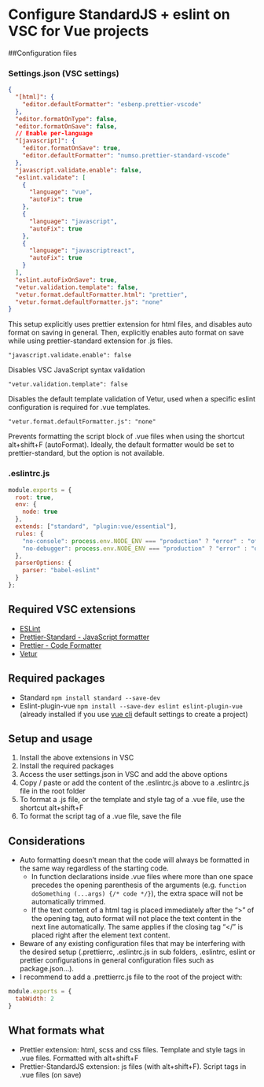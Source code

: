# Configure StandardJS + eslint on VSC for Vue projects

##Configuration files

### Settings.json (VSC settings)

```json
{
  "[html]": {
    "editor.defaultFormatter": "esbenp.prettier-vscode"
  },
  "editor.formatOnType": false,
  "editor.formatOnSave": false,
  // Enable per-language
  "[javascript]": {
    "editor.formatOnSave": true,
    "editor.defaultFormatter": "numso.prettier-standard-vscode"
  },
  "javascript.validate.enable": false,
  "eslint.validate": [
    {
      "language": "vue",
      "autoFix": true
    },
    {
      "language": "javascript",
      "autoFix": true
    },
    {
      "language": "javascriptreact",
      "autoFix": true
    }
  ],
  "eslint.autoFixOnSave": true,
  "vetur.validation.template": false,
  "vetur.format.defaultFormatter.html": "prettier",
  "vetur.format.defaultFormatter.js": "none"
}
```

This setup explicitly uses prettier extension for html files, and disables auto format on saving in general. Then, explicitly enables auto format on save while using prettier-standard extension for .js files.

`"javascript.validate.enable": false`

Disables VSC JavaScript syntax validation

`"vetur.validation.template": false`

Disables the default template validation of Vetur, used when a specific eslint configuration is required for .vue templates.

`"vetur.format.defaultFormatter.js": "none"`

Prevents formatting the script block of .vue files when using the shortcut alt+shift+F (autoFormat). Ideally, the default formatter would be set to prettier-standard, but the option is not available.

### .eslintrc.js

```javascript
module.exports = {
  root: true,
  env: {
    node: true
  },
  extends: ["standard", "plugin:vue/essential"],
  rules: {
    "no-console": process.env.NODE_ENV === "production" ? "error" : "off",
    "no-debugger": process.env.NODE_ENV === "production" ? "error" : "off"
  },
  parserOptions: {
    parser: "babel-eslint"
  }
};
```

## Required VSC extensions

- [ESLint](https://marketplace.visualstudio.com/items?itemName=dbaeumer.vscode-eslint)
- [Prettier-Standard - JavaScript formatter](https://marketplace.visualstudio.com/items?itemName=numso.prettier-standard-vscode)
- [Prettier - Code Formatter](https://marketplace.visualstudio.com/items?itemName=esbenp.prettier-vscode)
- [Vetur](https://marketplace.visualstudio.com/items?itemName=octref.vetur)

## Required packages

- Standard `npm install standard --save-dev`
- Eslint-plugin-vue `npm install --save-dev eslint eslint-plugin-vue` (already installed if you use [vue cli](https://cli.vuejs.org/) default settings to create a project)

## Setup and usage

1. Install the above extensions in VSC
2. Install the required packages
3. Access the user settings.json in VSC and add the above options
4. Copy / paste or add the content of the .eslintrc.js above to a .eslintrc.js file in the root folder
5. To format a .js file, or the template and style tag of a .vue file, use the shortcut alt+shift+F
6. To format the script tag of a .vue file, save the file

## Considerations

- Auto formatting doesn’t mean that the code will always be formatted in the same way regardless of the starting code.
  - In function declarations inside .vue files where more than one space precedes the opening parenthesis of the arguments (e.g. `function doSomething (...args) {/* code */}`), the extra space will not be automatically trimmed.
  - If the text content of a html tag is placed immediately after the “>” of the opening tag, auto format will not place the text content in the next line automatically. The same applies if the closing tag “</” is placed right after the element text content.
- Beware of any existing configuration files that may be interfering with the desired setup (.prettierrc, .eslintrc.js in sub folders, .eslintrc, eslint or prettier configurations in general configuration files such as package.json...).
- I recommend to add a .prettierrc.js file to the root of the project with:

```javascript
module.exports = {
  tabWidth: 2
}
```

## What formats what

* Prettier extension: html, scss and css files. Template and style tags in .vue files. Formatted with alt+shift+F
* Prettier-StandardJS extension: js files (with alt+shift+F). Script tags in .vue files (on save)
